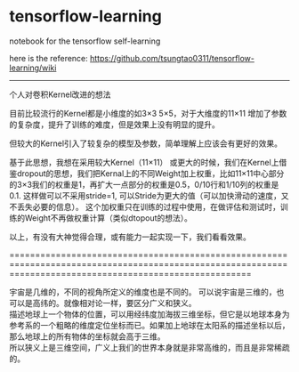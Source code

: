 # tensorflow-learning
notebook for the tensorflow self-learning

here is the reference:   https://github.com/tsungtao0311/tensorflow-learning/wiki  

-----------------------------------------------------------------------------------------------------------------------------------------------------------  
个人对卷积Kernel改进的想法

目前比较流行的Kernel都是小维度的如3×3  5×5，对于大维度的11×11 增加了参数的复杂度，提升了训练的难度，但是效果上没有明显的提升。

但较大的Kernel引入了较复杂的模型及参数，简单理解上应该会有更好的效果。

基于此思想，我想在采用较大Kernel（11×11） 或更大的时候，我们在Kernel上借鉴dropout的思想，我们把Kernal上的不同Weight加上权重，比如11×11中心部分的3×3我们的权重是1，再扩大一点部分的权重是0.5，0/10行和1/10列的权重是0.1. 这样做可以不采用stride=1, 可以Stride为更大的值（可以加快滑动的速度，又不丢失必要的信息）。 这个加权重只在训练的过程中使用，在做评估和测试时，训练的Weight不再做权重计算（类似dtopout的想法）。

以上，有没有大神觉得合理，或有能力一起实现一下，我们看看效果。

===========================================================================================================================================================


宇宙是几维的，不同的视角所定义的维度也是不同的。 可以说宇宙是三维的，也可以是高纬的。就像相对论一样，要区分广义和狭义。  
描述地球上一个物体的位置，可以用经纬度加海拔三维坐标，但它是以地球本身为参考系的一个粗略的维度定位坐标而已。如果加上地球在太阳系的描述坐标以后，那么地球上的所有物体的坐标就会高于三维。  
所以狭义上是三维空间，广义上我们的世界本身就是非常高维的，而且是非常稀疏的。
